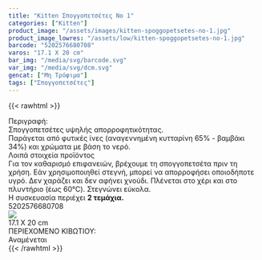 ```yaml
---
title: "Kitten Σπογγοπετσέτες Νο 1"
categories: ["Kitten"]
product_image: "/assets/images/kitten-spoggopetsetes-no-1.jpg"
product_image_lowres: "/assets/low/kitten-spoggopetsetes-no-1.jpg"
barcode: "5202576680708"
varos: "17.1 X 20 cm"
bar_img: "/media/svg/barcode.svg"
var_img: "/media/svg/dcm.svg"
gencat: ["Μη Τρόφιμα"]
tags: ["Σπογγοπετσέτες"]
---
```

{{< rawhtml >}}

<div class="sload231"><div class="product"><div id="sistatika">Περιγραφή:</div><div class="alltext">Σπογγοπετσέτες υψηλής απορροφητικότητας.<br> Παράγεται από φυτικές ίνες (αναγεννημένη κυτταρίνη 65% - βαμβάκι 34%) και χρώματα με βάση το νερό.</div>
<div id="loipa">Λοιπά στοιχεία προϊόντος</div><div class="alltext" style="margin:0">Για τον καθαρισμό επιφανειών, βρέχουμε τη σπογγοπετσέτα πριν τη χρήση. Εάν χρησιμοποιηθεί στεγνή, μπορεί να απορροφήσει οποιοδήποτε υγρό. Δεν χαράζει και δεν αφήνει χνούδι. Πλένεται στο χέρι και στο πλυντήριο (έως 60°C). Στεγνώνει εύκολα.<br>Η συσκευασία περιέχει <b>2 τεμάχια.</b></div><div id="barcode"><div id="barimage1"></div><span id="bartext">5202576680708</span></div><div id="varos"><div id="varosimage" style="margin:0"><img src="/media/svg/dcm.svg"></div><span id="varostext">17.1 X 20 cm</span></div><div id="kivotio">ΠΕΡΙΕΧΟΜΕΝΟ ΚΙΒΩΤΙΟΥ:<br>Αναμένεται</div><div class="pimg"></div></div></div>
{{< /rawhtml >}}


